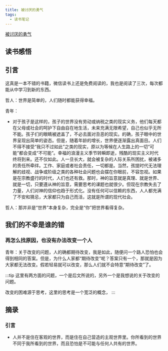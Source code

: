 ```yaml
---
title: 被讨厌的勇气
tags:
  - 读书笔记
---
```


[被讨厌的勇气](https://weread.qq.com/web/bookDetail/8b9329607186dc198b9bdab)

## 读书感悟

## 引言
这真是一本不错的书籍，微信读书上还是免费阅读的，我也是阅读了三次，每次都能从中学习到新的东西。

哲人：世界是简单的，人们随时都能获得幸福。

青年：
- 对于孩子是这样的，孩子的世界没有劳动或纳税之类的现实义务，他们每天都在父母或社会的呵护下自由自在地生活，未来充满无限希望，自己也似乎无所不能。孩子们的眼睛被遮盖了，不必去面对丑恶的现实。的确，孩子眼中的世界呈现出简单的姿态。但是，随着年龄的增长，世界便逐渐露出真面目。人们不得不接受“我只不过如此”之类的现实，原以为等候在人生路上的一切“可能”都会变成“不可能”。幸福的浪漫主义季节转瞬即逝，残酷的现实主义时代终将到来。还不仅如此。人一旦长大，就会被复杂的人际关系所困扰，被诸多的责任所牵绊。工作、家庭或者社会责任，一切都是。当然，孩提时代无法理解的歧视、战争或阶级之类的各种社会问题也会摆在你眼前，不容忽视。如果是在宗教盛行的时代，人们也还有救。那时，神的旨意就是真理、就是世界、就是一切，只要遵从神的旨意，需要思考的课题也就很少。但现在宗教失去了力量，人们对神的信仰也趋于形式化。没有任何可以信赖的东西，人人都充满了不安和猜忌，大家都只为自己而活，这就是所谓的现代社会。

哲人：那并非是“世界”本身复杂，完全是“你”把世界看得复杂。

## 我们的不幸是谁的错
### 再怎么找原因，也没有办法改变一个人

青年：关于改变的问题，人的确都期待改变，我是如此，随便问一个路人恐怕也会得到相同的答案。但是，为什么人家都“期待改变”呢？答案只有一个，那就是因为大家都无法改变。假若轻易就可以改变，那么人们就不会特意“期待改变”了。

:::tip
这里有两方面的问题，一个是后文所说的，另外一个是我想说的关于改变的问题。

改变的困难源于思考，这里的思考是一个宽泛的概念，
:::


## 摘录

### 引言
- 人并不是住在客观的世界，而是住在自己营造的主观世界里。你所看到的世界不同于我所看到的世界，而且恐怕是不可能与任何人共有的世界。

